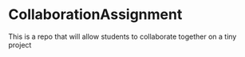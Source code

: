 # CollaborationAssignment
This is a repo that will allow students to collaborate together on a tiny project
